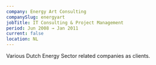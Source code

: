 ```yaml
---
company: Energy Art Consulting
companySlug: energyart
jobTitle: IT Consulting & Project Management
period: Jun 2008 → Jan 2011
current: false
location: NL
---
```

Various Dutch Energy Sector related companies as clients.